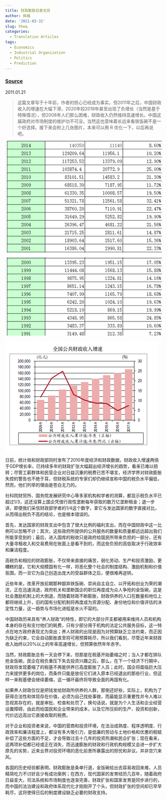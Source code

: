 ```yaml
---
title: 财政膨胀后患无穷
author: 辉格
date: '2021-03-31'
slug: hhwq
categories:
  - Translation Articles
tags:
  - Economics
  - Industrial Organization
  - Politics
  - Prediction
---
```


### [Source](http://headsalon.org/archives/1547.html)

2011.01.21

>这篇文章写于十年前，作者的担心已经成为事实。但2011年之后，中国财政收入的增速在大幅下滑，2020年较2019年甚至出现了负增长（当然是基于特殊情况），但2008年人们那么困难，财政收入仍然维持高速增长。中国这届政府对市场制度的维护功不可没，当然这也意味着长远来看铁饭碗不是一个好选择。接下来会附上几张图片，本来可以用 R 优化一下，以后再说吧。

![1](财政收入2.png)

![2](财政收入1.png)


日前，统计局和财政部同时发布了2010年度经济和财政数据，财政收入增速两倍于GDP增长率，已持续多年的财政扩张大幅超出经济增长的趋势，看来已难以扭转；尽管工薪群体和民营企业对日益沉重的税费已苦不堪言，经济学界对财政膨胀失控的警告也不绝于耳，但财税系统的专家们却仍继续宣称中国的税负水平偏低，然而，他们列举的理由是苍白无力的。

社科院财贸所、国务院发展研究中心等多家机构和学者的测算，都显示税负水平已超过1/3，这还没算上国企凭借行政性垄断每年获取的数万亿垄断租金；退一步讲，即便我们采信财政部学者的1/4这个数字，拿它与发达国家的数字直接对比，从而得出税负不高的结论，也是根本错误的。

首先，发达国家的财政支出中包含了很大比例的福利支出，而在中国财政中这一比例可以忽略不计；其次，这些政府所提供的公共服务的数量和质量都远远超出我们所能享受到的；最后，进入国库的税收只是政府给国民所带来负担的一部分，还有大量寻租收入和交易费用在账面上是看不到的，而这些负担的高低取决于行政效率和廉洁程度。

高税负和相应的财政膨胀，不仅带来直接的痛苦，弱化劳动、生产和投资激励，更糟糕的是，它和大规模国有化一样，将恶化整个社会的制度结构、激励机制和价值氛围，而一旦它为自己创造出庞大的受益群体之后，便很难再逆转。

近些年来，改革开放前期那种鄙弃铁饭碗、崇尚自主自立、以开拓和创业为荣的潮流，正在迅速消退，政府机关和垄断国企的职位再度成为众人争抢的金饭碗，这是社会激励机制上的大倒退，而随着财政不断膨胀，财政供养的人口在数量和地位上都将继续上升，旧的国有分配机制将再度成为资源分配、身份地位和价值评估的决定性力量，这一趋势与市场化进程是水火不容的。

中国财政历来具有“养人财政”的特性，即它的大部分开支都被用来维持人员和机构本身的存在和支付他们的耗费，只有少部分用于机构的法定公共服务目标，这一特点在地方政府表现尤为突出；养人财政的出现是因为对预算缺乏立法约束，而正因为缺乏约束，它会自动膨胀直至将可用预算耗尽，所以我们看到，尽管近年来财政收入始终以20%以上的年率高速增长，但预算依然年年赤字。

当然，财政膨胀总有一天会停下来，但那是在税基开始萎缩之时；当人才都在排队抢金饭碗，民企在税负重压下失去投资兴趣之后，那么，在下一个经济下行期中，财政将发现萎缩了的税基不再能供养已高度膨胀了人员；此时，国企将面临巨大压力来提供更多的岗位，而条件只能是放任它们进入原本已经退出的那些行业，但这样一来税基便会继续萎缩，这一循环最终将导致全面的再国有化。

如果养人财政仅仅是把钱发给财政所供养的人群，那倒还好些，实际上，机构为了获得合法性和体现存在价值，必须为自己找些事做，而最能显示重要性并令人难以忽视其存在的，就是审批、检查和处罚了，换句话说，就是为个人生活和企业经营设置障碍，由此而给国民和企业带来的成本，以及它所压抑的生产、投资和创新，代价远远高出它直接收取的税费。

对于企业和投资者来说，中国的营商和投资环境，在法治成熟度、程序透明度、行政效率和廉洁程度上，都没有多大吸引力，是低廉的劳动与土地价格和优惠的税赋补偿了这些方面的不足，才会导致过去十几年的投资热潮和民企扩张；现在看来，这两项补偿都已经或正在消失，而迅速膨胀的财政和行政机构规模又会进一步扩大原先的劣势，近来业界对投资环境的恶化前景所暴露出的担忧和非议，并非空穴来风。

各国的历史经验都表明，财政膨胀是条单行道，金饭碗给出去容易收回来难，人员精简吃力不讨好且少有成功案例；在西方，现代国家的发育经历几百年，随着政府日益变大，司法系统和市场制度也逐渐完善，财政扩张和国家发育是同步进行的，而中国的法治建设和政府体系现代化才刚刚开了个头，但财政扩张的空间却已早早耗尽，这将使得日后的制度建设缺乏必要的财政支持。

